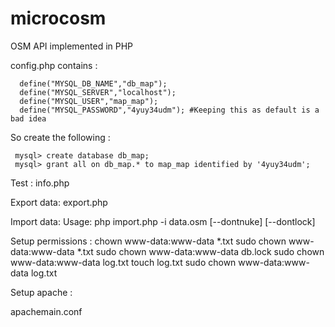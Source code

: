 microcosm
=========

OSM API implemented in PHP

config.php contains :

      define("MYSQL_DB_NAME","db_map");
      define("MYSQL_SERVER","localhost");
      define("MYSQL_USER","map_map");
      define("MYSQL_PASSWORD","4yuy34udm"); #Keeping this as default is a bad idea

So create the following :

     mysql> create database db_map;
     mysql> grant all on db_map.* to map_map identified by '4yuy34udm';


Test : 
     info.php


Export data:
export.php

Import data: 
Usage: php import.php -i data.osm [--dontnuke] [--dontlock]


Setup permissions :
  chown www-data:www-data *.txt
  sudo chown www-data:www-data *.txt
  sudo chown www-data:www-data db.lock 
  sudo chown www-data:www-data log.txt
  touch log.txt
  sudo chown www-data:www-data log.txt


Setup apache :

apachemain.conf
